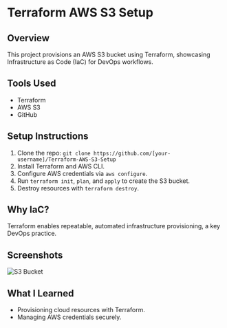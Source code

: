 # Terraform AWS S3 Setup
## Overview
This project provisions an AWS S3 bucket using Terraform, showcasing Infrastructure as Code (IaC) for DevOps workflows.

## Tools Used
- Terraform
- AWS S3
- GitHub

## Setup Instructions
1. Clone the repo: `git clone https://github.com/[your-username]/Terraform-AWS-S3-Setup`
2. Install Terraform and AWS CLI.
3. Configure AWS credentials via `aws configure`.
4. Run `terraform init`, `plan`, and `apply` to create the S3 bucket.
5. Destroy resources with `terraform destroy`.

## Why IaC?
Terraform enables repeatable, automated infrastructure provisioning, a key DevOps practice.

## Screenshots
![S3 Bucket](screenshots/s3-bucket.png)

## What I Learned
- Provisioning cloud resources with Terraform.
- Managing AWS credentials securely.

